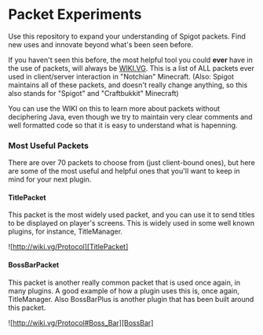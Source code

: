 # Packet Experiments

Use this repository to expand your understanding of Spigot packets. Find new uses and innovate beyond what's been seen before.

If you haven't seen this before, the most helpful tool you could **ever** have in the use of packets, will always be [WIKI.VG](http://wiki.vg/Protocol). This is a list of ALL packets ever used in client/server interaction in "Notchian" Minecraft. (Also: Spigot maintains all of these packets, and doesn't really change anything, so this also stands for "Spigot" and "Craftbukkit" Minecraft)

You can use the WIKI on this to learn more about packets without deciphering Java, even though we try to maintain very clear comments and well formatted code so that it is easy to understand what is hapenning.


### Most Useful Packets

There are over 70 packets to choose from (just client-bound ones), but here are some of the most useful and helpful ones that you'll want to keep in mind for your next plugin.

#### TitlePacket

This packet is the most widely used packet, and you can use it to send titles to be displayed on player's screens. This is widely used in some well known plugins, for instance, TitleManager.

![http://wiki.vg/Protocol][TitlePacket]

#### BossBarPacket

This packet is another really common packet that is used once again, in many plugins. A good example of how a plugin uses this is, once again, TitleManager. Also BossBarPlus is another plugin that has been built around this packet.

![http://wiki.vg/Protocol#Boss_Bar][BossBar]

[TitlePacket]: https://i.imgur.com/pInQ9VQ.png
[BossBar]: https://i.imgur.com/kdEro01.png


